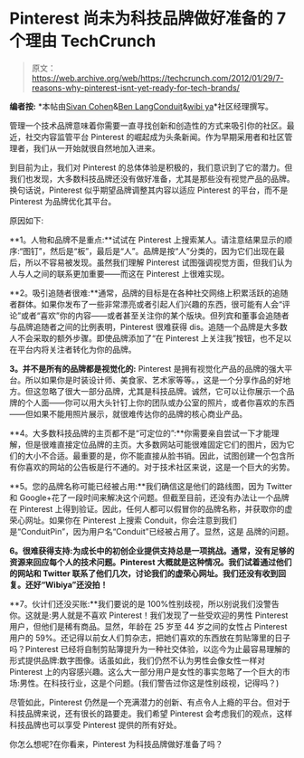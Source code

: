 # Pinterest 尚未为科技品牌做好准备的 7 个理由 TechCrunch

> 原文：<https://web.archive.org/web/https://techcrunch.com/2012/01/29/7-reasons-why-pinterest-isnt-yet-ready-for-tech-brands/>

**编者按:** *本帖由[Sivan Cohen](https://web.archive.org/web/20221225101818/https://twitter.com/#!/sivanco)&[Ben Lang](https://web.archive.org/web/20221225101818/https://twitter.com/#!/benln)[Conduit](https://web.archive.org/web/20221225101818/http://www.conduit.com/)&[wibi ya](https://web.archive.org/web/20221225101818/http://wibiya.conduit.com/)*社区经理撰写。

管理一个技术品牌意味着你需要一直寻找创新和创造性的方式来吸引你的社区。最近，社交内容监管平台 Pinterest 的崛起成为头条新闻。作为早期采用者和社区管理者，我们从一开始就很自然地加入进来。

到目前为止，我们对 Pinterest 的总体体验是积极的，我们意识到了它的潜力。但我们也发现，大多数科技品牌还没有做好准备，尤其是那些没有视觉产品的品牌。换句话说，Pinterest 似乎期望品牌调整其内容以适应 Pinterest 的平台，而不是 Pinterest 为品牌优化其平台。

原因如下:

**1。人物和品牌不是重点:**试试在 Pinterest 上搜索某人。请注意结果显示的顺序:“图钉”，然后是“板”，最后是“人”。品牌是按“人”分类的，因为它们出现在最后，所以不容易被发现。虽然我们理解 Pinterest 试图强调视觉方面，但我们认为人与人之间的联系更加重要——而这在 Pinterest 上很难实现。

**2。吸引追随者很难:**通常，品牌的目标是在各种社交网络上积累活跃的追随者群体。如果你发布了一些非常漂亮或者引起人们兴趣的东西，很可能有人会“评论”或者“喜欢”你的内容——或者甚至关注你的某个版块。但列宾和董事会追随者与品牌追随者之间的比例表明，Pinterest 很难获得 dis。追随一个品牌是大多数人不会采取的额外步骤。即使品牌添加了“在 Pinterest 上关注我”按钮，也不足以在平台内将关注者转化为你的品牌。

**3。并不是所有的品牌都是视觉化的:** Pinterest 是拥有视觉化产品的品牌的强大平台。所以如果你是时装设计师、美食家、艺术家等等。，这是一个分享作品的好地方。但这忽略了很大一部分品牌，尤其是科技品牌。诚然，它可以让你展示一个品牌的个人面——你可以用大头针钉上你的团队或办公室的照片，或者你喜欢的东西——但如果不能用照片展示，就很难传达你的品牌的核心商业产品。

**4。大多数科技品牌的主页都不是“可定位的”:**你需要亲自尝试一下才能理解，但是很难直接定位品牌的主页。大多数网站可能很难固定它们的图片，因为它们的大小不合适。最重要的是，你不能直接从脸书销。因此，试图创建一个包含所有你喜欢的网站的公告板是行不通的。对于技术社区来说，这是一个巨大的劣势。

**5。您的品牌名称可能已经被占用:**我们确信这是他们的路线图，因为 Twitter 和 Google+花了一段时间来解决这个问题。但截至目前，还没有办法让一个品牌在 Pinterest 上得到验证。因此，任何人都可以假冒你的品牌名称，并获取你的虚荣心网址。如果你在 Pinterest 上搜索 Conduit，你会注意到我们
是“ConduitPin”，因为用户名“Conduit”已经被占用了。显然，这是
品牌的问题。

**6。很难获得支持:为成长中的初创企业提供支持总是一项挑战。通常，没有足够的资源来回应每个人的技术问题。Pinterest 大概就是这种情况。我们试着通过他们的网站和 Twitter 联系了他们几次，讨论我们的虚荣心网址。我们还没有收到回复。还好“Wibiya”还没拍！**

**7。伙计们还没买账:**我们要说的是 100%性别歧视，所以别说我们没警告你。这就是:男人就是不喜欢 Pinterest！我们发现了一些受欢迎的男性 Pinterest 用户，但他们是稀有商品。显然，年龄在 25 岁至 44 岁之间的女性占 Pinterest 用户的 59%。还记得以前女人们剪杂志，把她们喜欢的东西放在剪贴簿里的日子吗？Pinterest 已经将自制剪贴簿提升为一种社交体验，以迄今为止最容易理解的形式提供品牌:数字图像。话虽如此，我们仍然不认为男性会像女性一样对 Pinterest 上的内容感兴趣。这么大一部分用户是女性的事实忽略了一个巨大的市场:男性。在科技行业，这是个问题。(我们警告过你这是性别歧视，记得吗？)

尽管如此，Pinterest 仍然是一个充满潜力的创新、有点令人上瘾的平台。但对于科技品牌来说，还有很长的路要走。我们希望 Pinterest 会考虑我们的观点，这样科技品牌也可以享受 Pinterest 提供的所有好处。

你怎么想呢?在你看来，Pinterest 为科技品牌做好准备了吗？